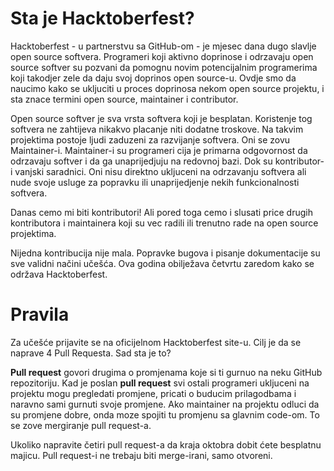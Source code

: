 # Sta je Hacktoberfest?

Hacktoberfest - u partnerstvu sa GitHub-om - je mjesec dana dugo slavlje open source softvera. Programeri koji aktivno doprinose i odrzavaju open source softver su pozvani da pomognu novim potencijalnim programerima koji takodjer zele da daju svoj doprinos open source-u. Ovdje smo da naucimo kako se ukljuciti u proces doprinosa nekom open source projektu, i sta znace termini open source, maintainer i contributor.

Open source softver je sva vrsta softvera koji je besplatan. Koristenje tog softvera ne zahtijeva nikakvo placanje niti dodatne troskove. Na takvim projektima postoje ljudi zaduzeni za razvijanje softvera. Oni se zovu Maintainer-i. Maintainer-i su programeri cija je primarna odgovornost da odrzavaju softver i da ga unaprijedjuju na redovnoj bazi. Dok su kontributor-i vanjski saradnici. Oni nisu direktno ukljuceni na odrzavanju softvera ali nude svoje usluge za popravku ili unaprijedjenje nekih funkcionalnosti softvera.

Danas cemo mi biti kontributori! Ali pored toga cemo i slusati price drugih kontributora i maintainera koji su vec radili ili trenutno rade na open source projektima.

Nijedna kontribucija nije mala. Popravke bugova i pisanje dokumentacije su sve validni načini učešća. Ova godina obilježava četvrtu zaredom kako se održava Hacktoberfest.

# Pravila

Za učešće prijavite se na oficijelnom Hacktoberfest site-u. Cilj je da se naprave 4 Pull Requesta. Sad sta je to?

**Pull request** govori drugima o promjenama koje si ti gurnuo na neku GitHub repozitoriju. Kad je poslan **pull request** svi ostali programeri ukljuceni na projektu mogu pregledati promjene, pricati o buducim prilagodbama i naravno sami gurnuti svoje promjene. Ako maintainer na projektu odluci da su promjene dobre, onda moze spojiti tu promjenu sa glavnim code-om. To se zove mergiranje pull request-a.

Ukoliko napravite četiri pull request-a da kraja oktobra dobit ćete besplatnu majicu. Pull request-i ne trebaju biti merge-irani, samo otvoreni.